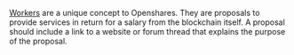 [Workers](introduction/workers) are a unique concept to Openshares. They are proposals to provide services in return for a salary from the blockchain itself. A proposal should include a link to a website or forum thread that explains the purpose of the proposal.
